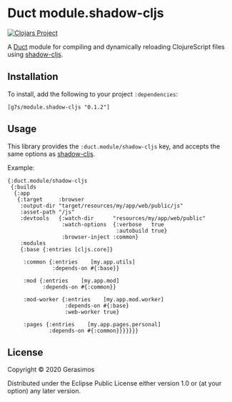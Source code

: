 # Duct module.shadow-cljs

[![Clojars Project](https://img.shields.io/clojars/v/g7s/module.shadow-cljs.svg)](https://clojars.org/g7s/module.shadow-cljs)

A [Duct](https://github.com/duct-framework/duct) module for compiling and dynamically reloading ClojureScript files using [shadow-cljs](https://github.com/thheller/shadow-cljs).


## Installation

To install, add the following to your project `:dependencies`:

    [g7s/module.shadow-cljs "0.1.2"]


## Usage

This library provides the `:duct.module/shadow-cljs` key, and accepts the
same options as [shadow-cljs](https://shadow-cljs.github.io/docs/UsersGuide.html).

Example:

```edn
{:duct.module/shadow-cljs
 {:builds
  {:app
   {:target     :browser
    :output-dir "target/resources/my/app/web/public/js"
    :asset-path "/js"
    :devtools   {:watch-dir      "resources/my/app/web/public"
                 :watch-options  {:verbose   true
                                  :autobuild true}
                 :browser-inject :common}
    :modules
    {:base {:entries [cljs.core]}

     :common {:entries    [my.app.utils]
              :depends-on #{:base}}

     :mod {:entries    [my.app.mod]
           :depends-on #{:common}}

     :mod-worker {:entries    [my.app.mod.worker]
                  :depends-on #{:base}
                  :web-worker true}

     :pages {:entries    [my.app.pages.personal]
             :depends-on #{:common}}}}}}}
```

## License

Copyright © 2020 Gerasimos

Distributed under the Eclipse Public License either version 1.0 or (at
your option) any later version.
